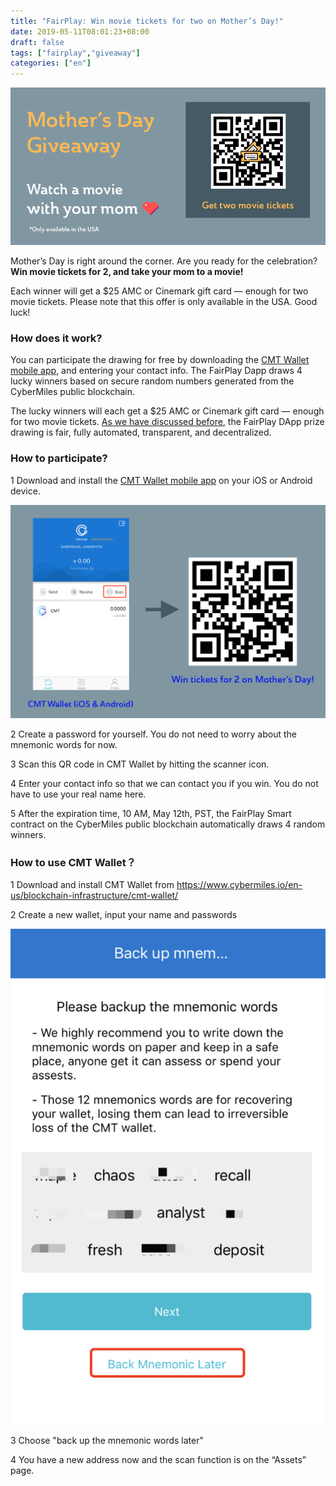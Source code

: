 ```yaml
---
title: "FairPlay: Win movie tickets for two on Mother’s Day!"
date: 2019-05-11T08:01:23+08:00
draft: false
tags: ["fairplay","giveaway"]
categories: ["en"]
---
```


![](/images/20190510-fairplay-02.png)

Mother’s Day is right around the corner. Are you ready for the celebration? **Win movie tickets for 2, and take your mom to a movie!**
 
Each winner will get a $25 AMC or Cinemark gift card — enough for two movie tickets. Please note that this offer is only available in the USA. Good luck!

### How does it work?
 
You can participate the drawing for free by downloading the [CMT Wallet mobile app](https://www.cybermiles.io/en-us/blockchain-infrastructure/cmt-wallet/), and entering your contact info. The FairPlay Dapp draws 4 lucky winners based on secure random numbers generated from the CyberMiles public blockchain. 

The lucky winners will each get a $25 AMC or Cinemark gift card — enough for two movie tickets. [As we have discussed before](https://blog.cybermiles.io/post/20190502-fairplay-en/), the FairPlay DApp prize drawing is fair, fully automated, transparent, and decentralized.
 
### How to participate?

1 Download and install the [CMT Wallet mobile app](https://www.cybermiles.io/en-us/blockchain-infrastructure/cmt-wallet/) on your iOS or Android device. 

![](/images/20190510-fairplay-03.png)

2 Create a password for yourself. You do not need to worry about the mnemonic words for now. 
 
3 Scan this QR code in CMT Wallet by hitting the scanner icon.
 
4 Enter your contact info so that we can contact you if you win. You do not have to use your real name here. 
 
5 After the expiration time, 10 AM, May 12th, PST, the FairPlay Smart contract on the CyberMiles public blockchain automatically draws 4 random winners.
 
### How to use CMT Wallet？
 
1 Download and install CMT Wallet from <https://www.cybermiles.io/en-us/blockchain-infrastructure/cmt-wallet/>
 
2 Create a new wallet, input your name and passwords
 
![](/images/20190510-fairplay-01.png)

3 Choose "back up the mnemonic words later"
 
4 You have a new address now and the scan function is on the “Assets” page.
